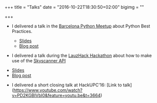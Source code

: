 +++
title = "Talks"
date = "2016-10-22T18:30:50+02:00"
bigimg = ""

+++

* I delivered a talk in the [Barcelona Python Meetup](https://www.meetup.com/python-185/) about Python Best Practices.
  - [Slides](https://speakerdeck.com/esaezgil/python-projects-best-practices-1)
  - [Blog post](https://esaezgil.com/post/python_best_practices/)

 * I delivered a talk during the [LauzHack Hackathon](http://lauzhack.com/) about how to make use of the [Skyscanner API](https://partners.skyscanner.net/travel-apis/)
  - [Slides](https://speakerdeck.com/esaezgil/skyscanner-api-guide-lauzhack-16)
  - [Blog post](https://esaezgil.com/events/)

* I delivered a short closing talk at HackUPC'16: [Link to talk] (https://www.youtube.com/watch?v=PD2KGBIVbI0&feature=youtu.be&t=3664)
